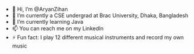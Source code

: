 - 👋 Hi, I’m @AryanZihan
- 👀 I’m currently a CSE undergrad at Brac University, Dhaka, Bangladesh
- 🌱 I’m currently learning Java
- 📫 You can reach me on my LinkedIn
- ⚡ Fun fact: I play 12 different musical instruments and record my own music

<!---
AryanZihan/AryanZihan is a ✨ special ✨ repository because its `README.md` (this file) appears on your GitHub profile.
You can click the Preview link to take a look at your changes.
--->
